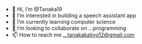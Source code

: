 - 👋 Hi, I’m @Tanaka19
- 👀 I’m interested in building a speech assistant app
- 🌱 I’m currently learning computer science 
- 💞️ I’m looking to collaborate on ...programming 
- 📫 How to reach me ...tanakakatiyo12@gmail.com

<!---
Tanaka19/Tanaka19 is a ✨ special ✨ repository because its `README.md` (this file) appears on your GitHub profile.
You can click the Preview link to take a look at your changes.
--->
